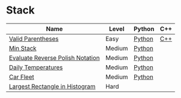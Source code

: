 # Stack

| Name                                                                                                | Level  | Python                    | C++                 |
|-----------------------------------------------------------------------------------------------------|--------|---------------------------|---------------------|
| [Valid Parentheses](https://leetcode.com/problems/valid-parentheses/)                               | Easy   | [Python](./python/20.py)  | [C++](./cpp/20.cpp) |
| [Min Stack](https://leetcode.com/problems/min-stack/)                                               | Medium | [Python](./python/155.py) |                     |
| [Evaluate Reverse Polish Notation](https://leetcode.com/problems/evaluate-reverse-polish-notation/) | Medium | [Python](./python/150.py) |                     |
| [Daily Temperatures](https://leetcode.com/problems/daily-temperatures/)                             | Medium | [Python](./python/739.py) |                     |
| [Car Fleet](https://leetcode.com/problems/car-fleet/)                                               | Medium | [Python](./python/853.py) |                     |
| [Largest Rectangle in Histogram](https://leetcode.com/problems/largest-rectangle-in-histogram/)     | Hard   |                           |                     |

